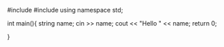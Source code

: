 #include<iostream>
#include<string>
using namespace std;

int main(){
	string name;
	cin >> name;
	cout << "Hello " << name;
	return 0;
 
}
